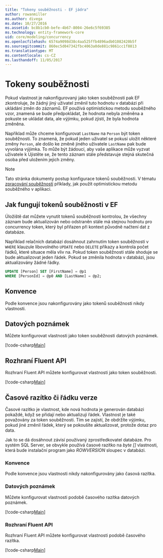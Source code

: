 ```yaml
---
title: "Tokeny souběžnosti - EF jádra"
author: rowanmiller
ms.author: divega
ms.date: 10/27/2016
ms.assetid: bc8b1cb0-befe-4b67-8004-26e6c5f69385
ms.technology: entity-framework-core
uid: core/modeling/concurrency
ms.openlocfilehash: 6574a9098d38c4aa525ffb4896adb01082420b5f
ms.sourcegitcommit: 860ec5d047342fbc4063a0de881c9861cc1f8813
ms.translationtype: MT
ms.contentlocale: cs-CZ
ms.lasthandoff: 11/05/2017
---
```

# <a name="concurrency-tokens"></a>Tokeny souběžnosti

Pokud vlastnost je nakonfigurovaný jako token souběžnosti pak EF zkontroluje, že žádný jiný uživatel změnil tuto hodnotu v databázi při ukládání změn do záznamů. EF používá optimistickou metodu souběžného vzor, znamená se bude předpokládat, že hodnota nebyla změněna a pokuste se ukládat data, ale výjimku, pokud zjistí, že byla hodnota změněna.

Například může chceme konfigurovat `LastName` na `Person` být token souběžnosti. To znamená, že pokud jeden uživatel se pokusí uložit některé změny `Person`, ale došlo ke změně jiného uživatele `LastName` pak bude vyvolána výjimka. To může být žádoucí, aby vaše aplikace může vyzvat uživatele k Ujistěte se, že tento záznam stále představuje stejná skutečná osoba před uložením jejich změny.

> [!NOTE]
> Tato stránka dokumenty postup konfigurace tokenů souběžnosti. V tématu [zpracování souběžnosti](../saving/concurrency.md) příklady, jak použít optimistickou metodu souběžného v aplikaci.

## <a name="how-concurrency-tokens-work-in-ef"></a>Jak fungují tokenů souběžnosti v EF

Úložiště dat můžete vynutit tokenů souběžnosti kontrolou, že všechny záznam bude aktualizován nebo odstraněn stále má stejnou hodnotu pro concurrency token, který byl přiřazen při kontext původně načtení dat z databáze.

Například relačních databází dosáhnout zahrnutím token souběžnosti v `WHERE` klauzule libovolného `UPDATE` nebo `DELETE` příkazy a kontrola počet řádků, které situace měla vliv na. Pokud token souběžnosti stále shoduje se bude aktualizovat jeden řádek. Pokud se změnila hodnota v databázi, jsou aktualizovány žádné řádky.

```sql
UPDATE [Person] SET [FirstName] = @p1
WHERE [PersonId] = @p0 AND [LastName] = @p2;
```

## <a name="conventions"></a>Konvence

Podle konvence jsou nakonfigurovány jako tokenů souběžnosti nikdy vlastnosti.

## <a name="data-annotations"></a>Datových poznámek

Můžete konfigurovat vlastnosti jako token souběžnosti datových poznámek.

[!code-csharp[Main](../../../samples/core/Modeling/DataAnnotations/Samples/Concurrency.cs#ConfigureConcurrencyAnnotations)]

## <a name="fluent-api"></a>Rozhraní Fluent API

Rozhraní Fluent API můžete konfigurovat vlastnosti jako token souběžnosti.

[!code-csharp[Main](../../../samples/core/Modeling/FluentAPI/Samples/Concurrency.cs#ConfigureConcurrencyFluent)]

## <a name="timestamprow-version"></a>Časové razítko či řádku verze

Časové razítko je vlastnost, kde nová hodnota je generován databázi pokaždé, když se přidají nebo aktualizují řádek. Vlastnost je také považovány za token souběžnosti. Tím se zajistí, že obdržíte výjimku, pokud jiné změnil řádek, který se pokoušíte aktualizovat, protože dotaz pro data.

Jak to se dá dosáhnout závisí používaný zprostředkovatel databáze. Pro systém SQL Server, se obvykle používá časové razítko na *byte []* vlastnosti, která bude instalační program jako *ROWVERSION* sloupec v databázi.

### <a name="conventions"></a>Konvence

Podle konvence jsou vlastnosti nikdy nakonfigurovány jako časová razítka.

### <a name="data-annotations"></a>Datových poznámek

Můžete konfigurovat vlastnosti podobě časového razítka datových poznámek.

[!code-csharp[Main](../../../samples/core/Modeling/DataAnnotations/Samples/Timestamp.cs#ConfigureTimestampAnnotations)]

### <a name="fluent-api"></a>Rozhraní Fluent API

Rozhraní Fluent API můžete konfigurovat vlastnosti podobě časového razítka.

[!code-csharp[Main](../../../samples/core/Modeling/FluentAPI/Samples/Timestamp.cs#ConfigureTimestampFluent)]
